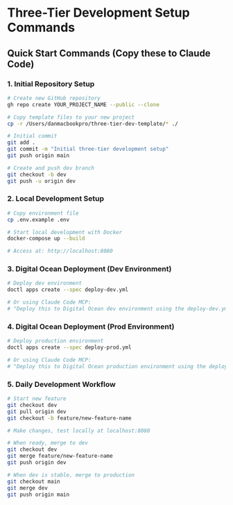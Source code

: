 # Three-Tier Development Setup Commands

## Quick Start Commands (Copy these to Claude Code)

### 1. Initial Repository Setup
```bash
# Create new GitHub repository
gh repo create YOUR_PROJECT_NAME --public --clone

# Copy template files to your new project
cp -r /Users/danmacbookpro/three-tier-dev-template/* ./

# Initial commit
git add .
git commit -m "Initial three-tier development setup"
git push origin main

# Create and push dev branch
git checkout -b dev
git push -u origin dev
```

### 2. Local Development Setup
```bash
# Copy environment file
cp .env.example .env

# Start local development with Docker
docker-compose up --build

# Access at: http://localhost:8080
```

### 3. Digital Ocean Deployment (Dev Environment)
```bash
# Deploy dev environment
doctl apps create --spec deploy-dev.yml

# Or using Claude Code MCP:
# "Deploy this to Digital Ocean dev environment using the deploy-dev.yml configuration"
```

### 4. Digital Ocean Deployment (Prod Environment)
```bash
# Deploy production environment
doctl apps create --spec deploy-prod.yml

# Or using Claude Code MCP:
# "Deploy this to Digital Ocean production environment using the deploy-prod.yml configuration"
```

### 5. Daily Development Workflow
```bash
# Start new feature
git checkout dev
git pull origin dev
git checkout -b feature/new-feature-name

# Make changes, test locally at localhost:8080

# When ready, merge to dev
git checkout dev
git merge feature/new-feature-name
git push origin dev

# When dev is stable, merge to production
git checkout main
git merge dev
git push origin main
```